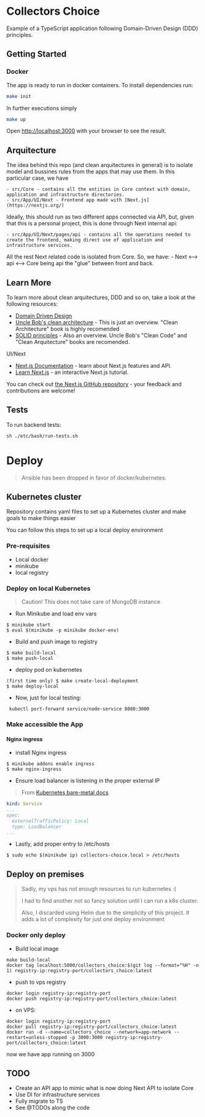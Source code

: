 # Collectors Choice
Example of a TypeScript application following Domain-Driven Design (DDD) principles.

## Getting Started

### Docker
The app is ready to run in docker containers.
To install dependencies run:
```bash
make init
```

In further executions simply
```bash
make up
```

Open [http://localhost:3000](http://localhost:3000) with your browser to see the result.



## Arquitecture

The idea behind this repo (and clean arquitectures in general) is to isolate model and bussines rules from the apps that may use them. In this particular case, we have

    - src/Core - contains all the entities in Core context with domain, application and infrastructure directories.
    - src/App/UI/Next - Frontend app made with [Next.js](https://nextjs.org/)

Ideally, this should run as two different apps connected via API, but, given that this is a personal project, this is done through Next internal api:

    - src/App/UI/Next/pages/api - contains all the operations needed to create the frontend, making direct use of application and infrastructure services.

All the rest Next related code is isolated from Core. So, we have:
    - Next <--> api <--> Core
being api the "glue" between front and back.

## Learn More

To learn more about clean arquitectures, DDD and so on, take a look at the following resources:

- [Domain Driven Design](https://www.methodsandtools.com/archive/archive.php?id=97)
- [Uncle Bob's clean architecture](https://blog.cleancoder.com/uncle-bob/2012/08/13/the-clean-architecture.html) - This is just an overview. "Clean Architecture" book is highly recomended
- [SOLID principles](https://en.wikipedia.org/wiki/SOLID) - Also an overview. Uncle Bob's "Clean Code" and "Clean Arquitecture" books are recomended.

UI/Next

- [Next.js Documentation](https://nextjs.org/docs) - learn about Next.js features and API.
- [Learn Next.js](https://nextjs.org/learn) - an interactive Next.js tutorial.

You can check out [the Next.js GitHub repository](https://github.com/vercel/next.js/) - your feedback and contributions are welcome!

## Tests

To run backend tests:

```bash
sh ./etc/bash/run-tests.sh
```

# Deploy

> Ansible has been dropped in favor of docker/kubernetes.

## Kubernetes cluster

Repository contains yaml files to set up a Kubernetes cluster and make goals to make things easier

You can follow this steps to set up a local deploy environment

### Pre-requisites
* Local docker
* minikube
* local registry

### Deploy on local Kubernetes

> Caution! This does not take care of MongoDB instance

* Run Minikube and load env vars
```shell
$ minikube start
$ eval $(minikube -p minikube docker-env)
```

* Build and push image to registry
```shell
$ make build-local
$ make push-local
```

* deploy pod on kubernetes
```shell
(first time only) $ make create-local-deployment
$ make deploy-local

```

* Now, just for local testing:
```shell
 kubectl port-forward service/node-service 8080:3000
```

### Make accessible the App
#### Nginx ingress
* install Nginx ingress 

```shell
$ minikube addons enable ingress
$ make nginx-ingress
```

* Ensure load balancer is listening in the proper external IP

>From [Kubernetes bare-metal docs](https://kubernetes.github.io/ingress-nginx/deploy/baremetal/)
```yaml
kind: Service
...
spec:
  externalTrafficPolicy: Local
  type: LoadBalancer
...
```

* Lastly, add proper entry to /etc/hosts
```shell
$ sudo echo $(minikube ip) collectors-choice.local > /etc/hosts
```

## Deploy on premises

> Sadly, my vps has not enough resources to run kubernetes :(
> 
> I had to find another not so fancy solution until I can run a k8s cluster.
> 
> Also, I discarded using Helm due to the simplicity of this project. It adds a lot of complexity for just one deploy environment
### Docker only deploy

* Build local image
```shell
make build-local
docker tag localhost:5000/collectors_choice:$(git log --format="%H" -n 1) registry-ip:registry-port/collectors_choice:latest
```

* push to vps registry
```shell
docker login registry-ip:registry-port
docker push registry-ip:registry-port/collectors_choice:latest
```
* on VPS:
```shell
docker login registry-ip:registry-port
docker pull registry-ip:registry-port/collectors_choice:latest
docker run -d --name=collectors_choice --network=app-network --restart=unless-stopped -p 3000:3000 registry-ip:registry-port/collectors_choice:latest
```

now we have app running on 3000

## TODO

- Create an API app to mimic what is now doing Next API to isolate Core
- Use DI for infrastructure services
- Fully migrate to TS
- See @TODOs along the code
